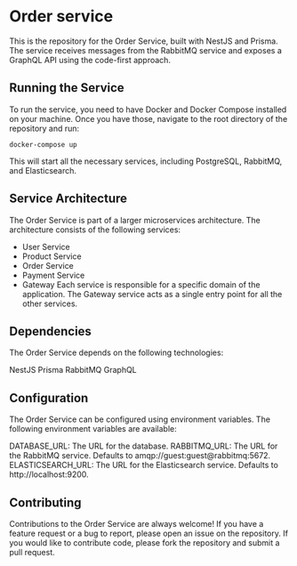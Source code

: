 # Order service

This is the repository for the Order Service, built with NestJS and Prisma. The service receives messages from the RabbitMQ service and exposes a GraphQL API using the code-first approach.

## Running the Service
To run the service, you need to have Docker and Docker Compose installed on your machine. Once you have those, navigate to the root directory of the repository and run:
```
docker-compose up
```
This will start all the necessary services, including PostgreSQL, RabbitMQ, and Elasticsearch.

## Service Architecture
The Order Service is part of a larger microservices architecture. The architecture consists of the following services:

- User Service
- Product Service
- Order Service
- Payment Service
- Gateway
Each service is responsible for a specific domain of the application. The Gateway service acts as a single entry point for all the other services.

## Dependencies
The Order Service depends on the following technologies:

NestJS
Prisma
RabbitMQ
GraphQL

## Configuration

The Order Service can be configured using environment variables. The following environment variables are available:

DATABASE_URL: The URL for the database.
RABBITMQ_URL: The URL for the RabbitMQ service. Defaults to amqp://guest:guest@rabbitmq:5672.
ELASTICSEARCH_URL: The URL for the Elasticsearch service. Defaults to http://localhost:9200.

## Contributing
Contributions to the Order Service are always welcome! If you have a feature request or a bug to report, please open an issue on the repository. If you would like to contribute code, please fork the repository and submit a pull request.